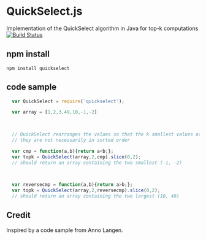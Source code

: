 # QuickSelect.js
Implementation of the QuickSelect algorithm in Java for top-k computations
[![Build Status](https://travis-ci.org/lemire/QuickSelect.js.png)](https://travis-ci.org/lemire/QuickSelect.js)


## npm install
```
npm install quickselect
```

## code sample

```JavaScript
  var QuickSelect = require('quickselect');

  var array = [1,2,3,49,10,-1,-2]

    

  // QuickSelect rearranges the values so that the k smallest values occur in the first k positions
  // they are not necessarily in sorted order

  var cmp = function(a,b){return a<b;};
  var topk = QuickSelect(array,2,cmp).slice(0,2); 
  // should return an array containing the two smallest (-1, -2)
  


  var reversecmp = function(a,b){return a>b;};
  var topk = QuickSelect(array,2,reversecmp).slice(0,2); 
  // should return an array containing the two largest (10, 49)
```

## Credit 

Inspired by a code sample from Anno Langen.
